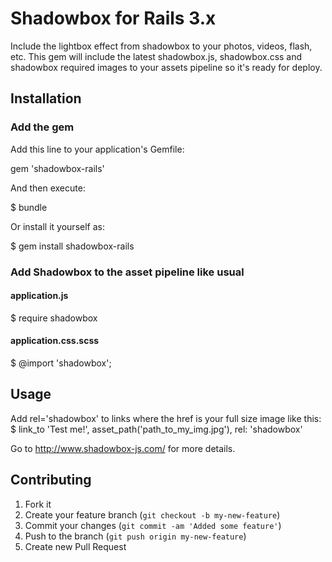 # Shadowbox for Rails 3.x

Include the lightbox effect from shadowbox to your photos, videos, flash, etc. This gem will include the latest shadowbox.js, shadowbox.css and shadowbox required images to your assets pipeline so it's ready for deploy.

## Installation

### Add the gem

Add this line to your application's Gemfile:

  gem 'shadowbox-rails'

And then execute:

  $ bundle

Or install it yourself as:

  $ gem install shadowbox-rails

### Add Shadowbox to the asset pipeline like usual

#### application.js

  $ require shadowbox

#### application.css.scss

  $ @import 'shadowbox';

## Usage

  Add rel='shadowbox' to links where the href is your full size image like this:
  $ link_to 'Test me!', asset_path('path_to_my_img.jpg'), rel: 'shadowbox'

  Go to http://www.shadowbox-js.com/ for more details.


## Contributing

1. Fork it
2. Create your feature branch (`git checkout -b my-new-feature`)
3. Commit your changes (`git commit -am 'Added some feature'`)
4. Push to the branch (`git push origin my-new-feature`)
5. Create new Pull Request
